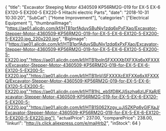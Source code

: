 {
	"title": "Excavator Steeping Motor 4340509 KP56RM2G-019 for EX-5 EX-6 EX120-5 EX200-5 EX220-5 Hitachi electric Parts",
	"date": "2018-10-31 10:30:20",
	"SubCat": ["Home Improvement"],
	"categories": ["Electrical Equipment "],
	"thumbnailImage": "https://ae01.alicdn.com/kf/HTB1prfAduySBuNjy1zdq6xPxFXao/Excavator-Stepper-Motor-4360509-KP56RM2G-019-for-EX-5-EX-6-EX120-5-EX200-5-EX220.jpg_220x220.jpg",
	"BigImage": ["https://ae01.alicdn.com/kf/HTB1prfAduySBuNjy1zdq6xPxFXao/Excavator-Stepper-Motor-4360509-KP56RM2G-019-for-EX-5-EX-6-EX120-5-EX200-5-EX220.jpg","https://ae01.alicdn.com/kf/HTB1bolnSFXXXXb1XFXXq6xXFXXXx/Excavator-Stepper-Motor-4360509-KP56RM2G-019-for-EX-5-EX-6-EX120-5-EX200-5-EX220.jpg","https://ae01.alicdn.com/kf/HTB1InViSFXXXXcEXFXXq6xXFXXXQ/Excavator-Stepper-Motor-4360509-KP56RM2G-019-for-EX-5-EX-6-EX120-5-EX200-5-EX220.jpg","https://ae01.alicdn.com/kf/HTB1hL_ebSfD8KJjSszhq6zIJFXaR/Excavator-Stepper-Motor-4360509-KP56RM2G-019-for-EX-5-EX-6-EX120-5-EX200-5-EX220.jpg","https://ae01.alicdn.com/kf/HTB1S062Xzgy_uJjSZKPq6yGlFXaJ/Excavator-Stepper-Motor-4360509-KP56RM2G-019-for-EX-5-EX-6-EX120-5-EX200-5-EX220.jpg"],
	"actualPrice": 237.00,
	"comparePrice": 238.00,
	"linkurl": "http://s.click.aliexpress.com/e/majHrb2",
	"inStock": 64
}
